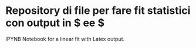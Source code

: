 # Repository di file per fare fit statistici con output in $ ee $
IPYNB Notebook for a linear fit with Latex output.
